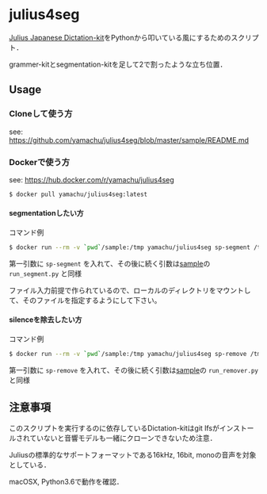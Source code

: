 # julius4seg

[Julius Japanese Dictation-kit](https://github.com/julius-speech/dictation-kit)をPythonから叩いている風にするためのスクリプト．

grammer-kitとsegmentation-kitを足して2で割ったような立ち位置．

## Usage

### Cloneして使う方

see: https://github.com/yamachu/julius4seg/blob/master/sample/README.md

### Dockerで使う方

see: https://hub.docker.com/r/yamachu/julius4seg

```sh
$ docker pull yamachu/julius4seg:latest
```

#### segmentationしたい方

コマンド例

```sh
$ docker run --rm -v `pwd`/sample:/tmp yamachu/julius4seg sp-segment /tmp/sample_voice.wav /tmp/sample_kana.txt /tmp/seg.txt
```

第一引数に `sp-segment` を入れて、その後に続く引数は[sample](https://github.com/yamachu/julius4seg/blob/master/sample/README.md)の `run_segment.py` と同様

ファイル入力前提で作られているので、ローカルのディレクトリをマウントして、そのファイルを指定するようにして下さい。

#### silenceを除去したい方

コマンド例

```sh
$ docker run --rm -v `pwd`/sample:/tmp yamachu/julius4seg sp-remove /tmp/sample_voice.wav /tmp/seg.txt /tmp/out.wav
```

第一引数に `sp-remove` を入れて、その後に続く引数は[sample](https://github.com/yamachu/julius4seg/blob/master/sample/README.md)の `run_remover.py` と同様

## 注意事項

このスクリプトを実行するのに依存しているDictation-kitはgit lfsがインストールされていないと音響モデルも一緒にクローンできないため注意．

Juliusの標準的なサポートフォーマットである16kHz, 16bit, monoの音声を対象としている．

macOSX, Python3.6で動作を確認．
